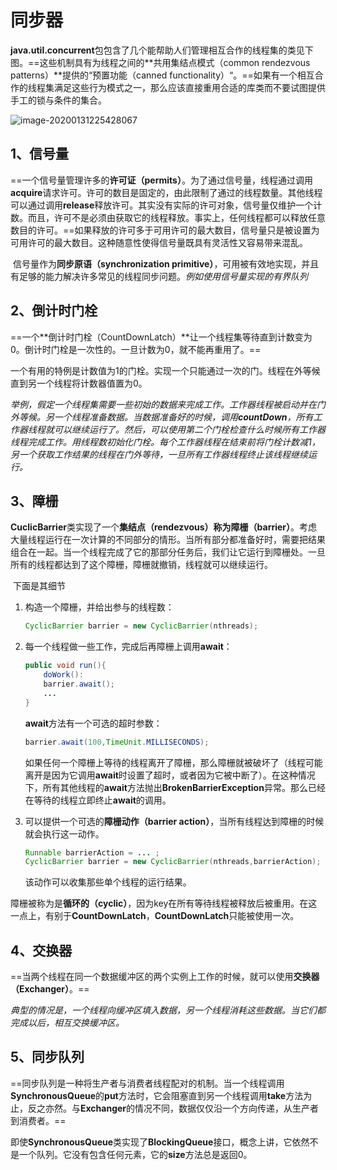 # 同步器

​	**java.util.concurrent**包包含了几个能帮助人们管理相互合作的线程集的类见下图。==这些机制具有为线程之间的**共用集结点模式（common rendezvous patterns）**提供的“预置功能（canned functionality）“。==如果有一个相互合作的线程集满足这些行为模式之一，那么应该直接重用合适的库类而不要试图提供手工的锁与条件的集合。

![image-20200131225428067](D:\Typora\data\javaSE\多线程\images\9、同步器.assets\image-20200131225428067.png)

## 1、信号量

​	==一个信号量管理许多的**许可证（permits）**。为了通过信号量，线程通过调用**acquire**请求许可。许可的数目是固定的，由此限制了通过的线程数量。其他线程可以通过调用**release**释放许可。其实没有实际的许可对象，信号量仅维护一个计数。而且，许可不是必须由获取它的线程释放。事实上，任何线程都可以释放任意数目的许可。==如果释放的许可多于可用许可的最大数目，信号量只是被设置为可用许可的最大数目。这种随意性使得信号量既具有灵活性又容易带来混乱。

​	信号量作为**同步原语（synchronization primitive）**，可用被有效地实现，并且有足够的能力解决许多常见的线程同步问题。*例如使用信号量实现的有界队列*



## 2、倒计时门栓

​	==一个**倒计时门栓（CountDownLatch）**让一个线程集等待直到计数变为0。倒计时门栓是一次性的。一旦计数为0，就不能再重用了。==

​	一个有用的特例是计数值为1的门栓。实现一个只能通过一次的门。线程在外等候直到另一个线程将计数器值置为0。

​	*举例，假定一个线程集需要一些初始的数据来完成工作。工作器线程被启动并在门外等候。另一个线程准备数据。当数据准备好的时候，调用**countDown**，所有工作器线程就可以继续运行了。然后，可以使用第二个门栓检查什么时候所有工作器线程完成工作。用线程数初始化门栓。每个工作器线程在结束前将门栓计数减1，另一个获取工作结果的线程在门外等待，一旦所有工作器线程终止该线程继续运行。*

## 3、障栅

​	**CuclicBarrier**类实现了一个**集结点（rendezvous）称为障栅（barrier）**。考虑大量线程运行在一次计算的不同部分的情形。当所有部分都准备好时，需要把结果组合在一起。当一个线程完成了它的那部分任务后，我们让它运行到障栅处。一旦所有的线程都达到了这个障栅，障栅就撤销，线程就可以继续运行。

​	下面是其细节

1. 构造一个障栅，并给出参与的线程数：

   ```java
   CyclicBarrier barrier = new CyclicBarrier(nthreads);
   ```

2. 每一个线程做一些工作，完成后再障栅上调用**await**：

   ```java
   public void run(){
       doWork():
       barrier.await();
       ...
   }
   ```

   **await**方法有一个可选的超时参数：

   ```java
   barrier.await(100,TimeUnit.MILLISECONDS);
   ```

   如果任何一个障栅上等待的线程离开了障栅，那么障栅就被破坏了（线程可能离开是因为它调用**await**时设置了超时，或者因为它被中断了）。在这种情况下，所有其他线程的**await**方法抛出**BrokenBarrierException**异常。那么已经在等待的线程立即终止**await**的调用。

3. 可以提供一个可选的**障栅动作（barrier action）**，当所有线程达到障栅的时候就会执行这一动作。

   ```java
   Runnable barrierAction = ... ;
   CyclicBarrier barrier = new CyclicBarrier(nthreads,barrierAction);
   ```

   该动作可以收集那些单个线程的运行结果。

​	障栅被称为是**循环的（cyclic）**，因为key在所有等待线程被释放后被重用。在这一点上，有别于**CountDownLatch**，**CountDownLatch**只能被使用一次。



## 4、交换器	

​	==当两个线程在同一个数据缓冲区的两个实例上工作的时候，就可以使用**交换器（Exchanger）**。==

​	*典型的情况是，一个线程向缓冲区填入数据，另一个线程消耗这些数据。当它们都完成以后，相互交换缓冲区。*



## 5、同步队列

​	==同步队列是一种将生产者与消费者线程配对的机制。当一个线程调用**SynchronousQueue**的**put**方法时，它会阻塞直到另一个线程调用**take**方法为止，反之亦然。与**Exchanger**的情况不同，数据仅仅沿一个方向传递，从生产者到消费者。==

​	即使**SynchronousQueue**类实现了**BlockingQueue**接口，概念上讲，它依然不是一个队列。它没有包含任何元素，它的**size**方法总是返回0。





















































































